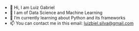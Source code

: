 - 👋 Hi, I am Luiz Gabriel
- 👀 I am of Data Science and Machine Learning
- 🌱 I’m currently learning about Python and its frameworks
- 📫 You can contact me in this email: luizbiel.silva@gmail.com

